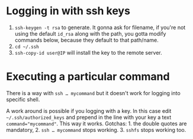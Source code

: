 # Logging in with ssh keys

1. `ssh-keygen -t rsa` to generate. It gonna ask for filename, if you're not using the default `id_rsa` along with the path, you gotta modify commands below, because they default to that path/name.
2. `cd ~/.ssh`
3. `ssh-copy-id user@IP` will install the key to the remote server.

# Executing a particular command

There is a way with `ssh … mycommand` but it doesn't work for logging into specific shell.

A work around is possible if you logging with a key. In this case edit `~/.ssh/authorized_keys` and prepend in the line with your key a text `command="mycommand"`. This way it works. Gotchas: 1. the double quotes are mandatory, 2. `ssh … mycommand` stops working. 3. `sshfs` stops working too.
